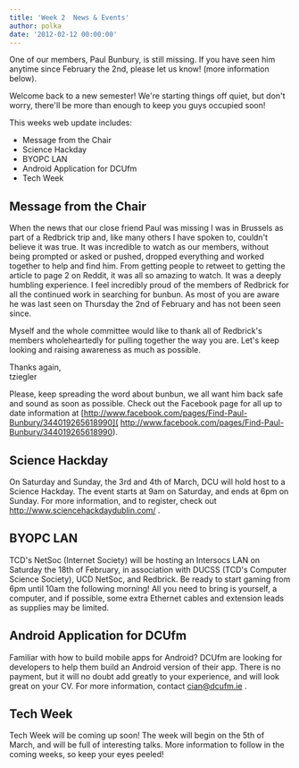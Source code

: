 ```yaml
---
title: 'Week 2  News & Events'
author: polka
date: '2012-02-12 00:00:00'
---
```

One of our members, Paul Bunbury, is still missing. If you have seen him anytime since February the 2nd, please let us know! (more information below).  

Welcome back to a new semester! We're starting things off quiet, but don't worry, there'll be more than enough to keep you guys occupied soon!

This weeks web update includes:

*   Message from the Chair
*   Science Hackday
*   BYOPC LAN
*   Android Application for DCUfm
*   Tech Week

## Message from the Chair

When the news that our close friend Paul was missing I was in Brussels as part of a Redbrick trip and, like many others I have spoken to, couldn't believe it was true. It was incredible to watch as our members, without being prompted or asked or pushed, dropped everything and worked together to help and find him. From getting people to retweet to getting the article to page 2 on Reddit, it was all so amazing to watch. It was a deeply humbling experience. I feel incredibly proud of the members of Redbrick for all the continued work in searching for bunbun. As most of you are aware he was last seen on Thursday the 2nd of February and has not been seen since.

Myself and the whole committee would like to thank all of Redbrick's members wholeheartedly for pulling together the way you are. Let's keep looking and raising awareness as much as possible.

Thanks again,  
tziegler  

Please, keep spreading the word about bunbun, we all want him back safe and sound as soon as possible. Check out the Facebook page for all up to date information at [http://www.facebook.com/pages/Find-Paul-Bunbury/344019265618990]( http://www.facebook.com/pages/Find-Paul-Bunbury/344019265618990).

## Science Hackday

On Saturday and Sunday, the 3rd and 4th of March, DCU will hold host to a Science Hackday. The event starts at 9am on Saturday, and ends at 6pm on Sunday. For more information, and to register, check out http://www.sciencehackdaydublin.com/ .  

## BYOPC LAN

TCD's NetSoc (Internet Society) will be hosting an Intersocs LAN on Saturday the 18th of February, in association with DUCSS (TCD's Computer Science Society), UCD NetSoc, and Redbrick. Be ready to start gaming from 6pm until 10am the following morning! All you need to bring is yourself, a computer, and if possible, some extra Ethernet cables and extension leads as supplies may be limited.

## Android Application for DCUfm

Familiar with how to build mobile apps for Android? DCUfm are looking for developers to help them build an Android version of their app. There is no payment, but it will no doubt add greatly to your experience, and will look great on your CV. For more information, contact cian@dcufm.ie .

## Tech Week

Tech Week will be coming up soon! The week will begin on the 5th of March, and will be full of interesting talks. More information to follow in the coming weeks, so keep your eyes peeled!